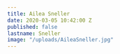 ```yaml
---
title: Ailea Sneller
date: 2020-03-05 10:42:00 Z
published: false
lastname: Sneller
image: "/uploads/AileaSneller.jpg"
---
```


